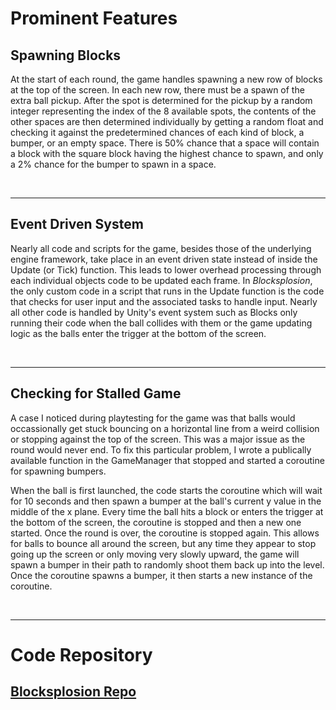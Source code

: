 # Prominent Features
## Spawning Blocks
At the start of each round, the game handles spawning a new row of blocks at the top of the screen. In each new row, there must be a spawn of the extra ball pickup. After the spot is determined for the pickup by a random integer representing the index of the 8 available spots, the contents of the other spaces are then determined individually by getting a random float and checking it against the predetermined chances of each kind of block, a bumper, or an empty space. There is 50% chance that a space will contain a block with the square block having the highest chance to spawn, and only a 2% chance for the bumper to spawn in a space.

<br />
<hr>

## Event Driven System
Nearly all code and scripts for the game, besides those of the underlying engine framework, take place in an event driven state instead of inside the Update (or Tick) function. This leads to lower overhead processing through each individual objects code to be updated each frame. In _Blocksplosion_, the only custom code in a script that runs in the Update function is the code that checks for user input and the associated tasks to handle input. Nearly all other code is handled by Unity's event system such as Blocks only running their code when the ball collides with them or the game updating logic as the balls enter the trigger at the bottom of the screen.

<br />
<hr>

## Checking for Stalled Game
A case I noticed during playtesting for the game was that balls would occassionally get stuck bouncing on a horizontal line from a weird collision or stopping against the top of the screen. This was a major issue as the round would never end. To fix this particular problem, I wrote a publically available function in the GameManager that stopped and started a coroutine for spawning bumpers.

When the ball is first launched, the code starts the coroutine which will wait for 10 seconds and then spawn a bumper at the ball's current y value in the middle of the x plane. Every time the ball hits a block or enters the trigger at the bottom of the screen, the coroutine is stopped and then a new one started. Once the round is over, the coroutine is stopped again. This allows for balls to bounce all around the screen, but any time they appear to stop going up the screen or only moving very slowly upward, the game will spawn a bumper in their path to randomly shoot them back up into the level. Once the coroutine spawns a bumper, it then starts a new instance of the coroutine.

<br />
<hr>

# Code Repository
## [Blocksplosion Repo](https://github.com/scuhooper/BlockBreaker)
